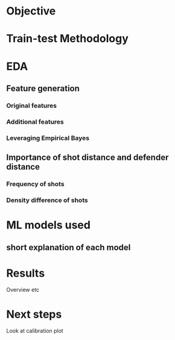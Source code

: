 # Objective

# Train-test Methodology

# EDA

## Feature generation

### Original features

### Additional features

### Leveraging Empirical Bayes

## Importance of shot distance and defender distance

### Frequency of shots

### Density difference of shots

# ML models used

## short explanation of each model

# Results

Overview etc

# Next steps

Look at calibration plot
